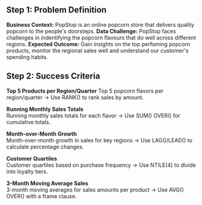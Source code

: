 ## Step 1: Problem Definition
**Business Context:** PopStop is an online popcorn store that delivers quality popcorn to the people's doorsteps.
**Data Challenge:** PopStop faces challenges in indentifying the popcorn flavours that do well across different regions.
**Expected Outcome:** Gain insights on the top perfoming popcorn products, monitor the regional sales well and understand our customer's spending habits.	

## Step 2: Success Criteria

**Top 5 Products per Region/Quarter** 
Top 5 popcorn flavors per region/quarter → Use RANK() to rank sales by amount.

**Running Monthly Sales Totals**  
Running monthly sales totals for each flavor → Use SUM() OVER() for cumulative totals.

 **Month-over-Month Growth**  
 Month-over-month growth in sales for key regions → Use LAG()/LEAD() to calculate percentage changes.
 
 **Customer Quartiles**  
Customer quartiles based on purchase frequency → Use NTILE(4) to divide into loyalty tiers.

**3-Month Moving Average Sales**  
3-month moving averages for sales amounts per product → Use AVG() OVER() with a frame clause.


